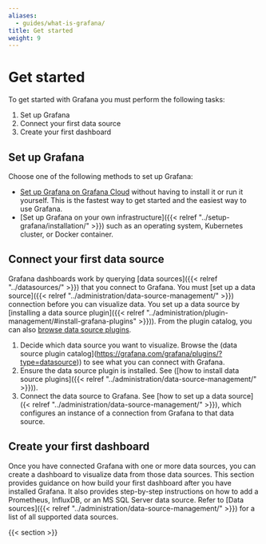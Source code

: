 ```yaml
---
aliases:
  - guides/what-is-grafana/
title: Get started
weight: 9
---
```


# Get started

To get started with Grafana you must perform the following tasks:

1. Set up Grafana
1. Connect your first data source
1. Create your first dashboard

## Set up Grafana

Choose one of the following methods to set up Grafana:

- [Set up Grafana on Grafana Cloud](/docs/grafana-cloud/quickstart/) without having to install it or run it yourself.
  This is the fastest way to get started and the easiest way to use Grafana.
- [Set up Grafana on your own infrastructure]({{< relref "../setup-grafana/installation/" >}}) such as an operating system, Kubernetes cluster, or Docker container.

## Connect your first data source

Grafana dashboards work by querying [data sources]({{< relref "../datasources/" >}}) that you connect to Grafana.
You must [set up a data source]({{< relref "../administration/data-source-management/" >}}) connection before you can visualize data.
You set up a data source by [installing a data source plugin]({{< relref "../administration/plugin-management/#install-grafana-plugins" >}})).
From the plugin catalog, you can also [browse data source plugins](https://grafana.com/grafana/plugins/?type=datasource).

1. Decide which data source you want to visualize. Browse the (data source plugin catalog](https://grafana.com/grafana/plugins/?type=datasource)) to see what you can connect with Grafana.
1. Ensure the data source plugin is installed.
   See ([how to install data source plugins]({{< relref "../administration/data-source-management/" >}})).
1. Connect the data source to Grafana.
   See [how to set up a data source]({< relref "../administration/data-source-management/" >}}), which configures an instance of a connection from Grafana to that data source.

## Create your first dashboard

Once you have connected Grafana with one or more data sources, you can create a dashboard to visualize data from those data sources.
This section provides guidance on how build your first dashboard after you have installed Grafana.
It also provides step-by-step instructions on how to add a Prometheus, InfluxDB, or an MS SQL Server data source.
Refer to [Data sources]({{< relref "../administration/data-source-management/" >}}) for a list of all supported data sources.

{{< section >}}
